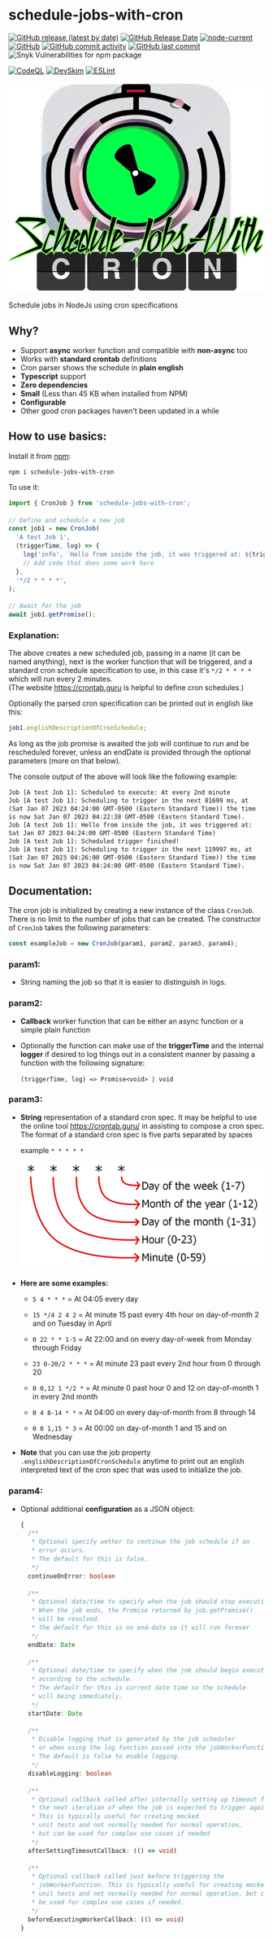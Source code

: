 # schedule-jobs-with-cron

<a href="https://github.com/hiro5id/schedule-jobs-with-cron/releases"><img alt="GitHub release (latest by date)" src="https://img.shields.io/github/v/release/hiro5id/schedule-jobs-with-cron"></a>
<a href="https://github.com/hiro5id/schedule-jobs-with-cron/releases"><img alt="GitHub Release Date" src="https://img.shields.io/github/release-date/hiro5id/schedule-jobs-with-cron"></a>
<a href="https://github.com/hiro5id/schedule-jobs-with-cron/blob/main/package.json"><img alt="node-current" src="https://img.shields.io/node/v/schedule-jobs-with-cron"></a>
<a href="https://github.com/hiro5id/schedule-jobs-with-cron/blob/main/LICENSE"><img alt="GitHub" src="https://img.shields.io/github/license/hiro5id/schedule-jobs-with-cron"></a>
<a href="https://github.com/hiro5id/schedule-jobs-with-cron"><img alt="GitHub commit activity" src="https://img.shields.io/github/commit-activity/y/hiro5id/schedule-jobs-with-cron"></a>
<a href="https://github.com/hiro5id/schedule-jobs-with-cron/commits/main"><img alt="GitHub last commit" src="https://img.shields.io/github/last-commit/hiro5id/schedule-jobs-with-cron"></a>
<img alt="Snyk Vulnerabilities for npm package" src="https://img.shields.io/snyk/vulnerabilities/npm/schedule-jobs-with-cron">

[![CodeQL](https://github.com/hiro5id/schedule-jobs-with-cron/actions/workflows/codeql.yml/badge.svg)](https://github.com/hiro5id/schedule-jobs-with-cron/actions/workflows/codeql.yml)
[![DevSkim](https://github.com/hiro5id/schedule-jobs-with-cron/actions/workflows/devskim.yml/badge.svg)](https://github.com/hiro5id/schedule-jobs-with-cron/actions/workflows/devskim.yml)
[![ESLint](https://github.com/hiro5id/schedule-jobs-with-cron/actions/workflows/eslint.yml/badge.svg)](https://github.com/hiro5id/schedule-jobs-with-cron/actions/workflows/eslint.yml)

<a href="https://www.npmjs.com/package/schedule-jobs-with-cron"><img title="schedule jobs with cron header graphic" src="README-assets/c9aff62393369ca4e241934df63ffef0ff9cd342.png" alt="" data-align="center"></a>

Schedule jobs in NodeJs using cron specifications

## Why?

- Support **async** worker function and compatible with **non-async** too
- Works with **standard crontab** definitions
- Cron parser shows the schedule in **plain english**
- **Typescript** support
- **Zero dependencies**
- **Small** (Less than 45 KB when installed from NPM)
- **Configurable**
- Other good cron packages haven't been updated in a while

## How to use basics:

Install it from [npm](https://www.npmjs.com/package/schedule-jobs-with-cron):

```shell
npm i schedule-jobs-with-cron
```

To use it:

```typescript
import { CronJob } from 'schedule-jobs-with-cron';

// Define and schedule a new job
const job1 = new CronJob(
  'A test Job 1',
  (triggerTime, log) => {
    log('info', `Hello from inside the job, it was triggered at: ${triggerTime}`);
    // Add code that does some work here
  },
  '*/2 * * * *',
);

// Await for the job
await job1.getPromise();
```

### Explanation:

The above creates a new scheduled job, passing in a name (it can be named anything),
next is the worker function that will be triggered, and a standard cron schedule specification to use,
in this case it's `*/2 * * * *` which will run every 2 minutes.  
(The website https://crontab.guru is helpful to define cron schedules.)

Optionally the parsed cron specification can be printed out in english like this:

```typescript
job1.englishDescriptionOfCronSchedule;
```

As long as the job promise is awaited the job will continue to run and be rescheduled forever,
unless an endDate is provided through the optional parameters (more on that below).

The console output of the above will look like the following example:

```text
Job [A test Job 1]: Scheduled to execute: At every 2nd minute
Job [A test Job 1]: Scheduling to trigger in the next 81699 ms, at (Sat Jan 07 2023 04:24:00 GMT-0500 (Eastern Standard Time)) the time is now Sat Jan 07 2023 04:22:38 GMT-0500 (Eastern Standard Time).
Job [A test Job 1]: Hello from inside the job, it was triggered at: Sat Jan 07 2023 04:24:00 GMT-0500 (Eastern Standard Time)
Job [A test Job 1]: Scheduled trigger finished!
Job [A test Job 1]: Scheduling to trigger in the next 119997 ms, at (Sat Jan 07 2023 04:26:00 GMT-0500 (Eastern Standard Time)) the time is now Sat Jan 07 2023 04:24:00 GMT-0500 (Eastern Standard Time).
```

## Documentation:

The cron job is initialized by creating a new instance of the class `CronJob`. There is no limit to
the number of jobs that can be created. The constructor of `CronJob` takes the following parameters:

```typescript
const exampleJob = new CronJob(param1, param2, param3, param4);
```

### param1:

- String naming the job so that it is easier to distinguish in logs.

### param2:

- **Callback** worker function that can be either an async function or a simple plain function

- Optionally the function can make use of the **triggerTime** and the internal **logger** if desired to log things out in a consistent manner by passing a function with the following signature:

  `(triggerTime, log) => Promise<void> | void`

### param3:

- **String** representation of a standard cron spec. It may be helpful to use the online tool https://crontab.guru/ in assisting to compose a cron spec. The format of a standard cron spec is five parts separated by spaces

  example `* * * * *`

  ![cronspec.png](README-assets/e22769b49f4d4f186a5443b3b31c7035c4c33ddb.png)

- **Here are some examples:**

  - `5 4 * * *` = At 04:05 every day

  - `15 */4 2 4 2` = At minute 15 past every 4th hour on day-of-month 2 and on Tuesday in April

  - `0 22 * * 1-5` = At 22:00 and on every day-of-week from Monday through Friday

  - `23 0-20/2 * * *` = At minute 23 past every 2nd hour from 0 through 20

  - `0 0,12 1 */2 *` = At minute 0 past hour 0 and 12 on day-of-month 1 in every 2nd month

  - `0 4 8-14 * *` = At 04:00 on every day-of-month from 8 through 14

  - `0 0 1,15 * 3` = At 00:00 on day-of-month 1 and 15 and on Wednesday

- **Note** that you can use the job property `.englishDescriptionOfCronSchedule` anytime to print out an english interpreted text of the cron spec that was used to initialize the job.

### param4:

- Optional additional **configuration** as a JSON object:

  ```typescript
  {
    /**
     * Optional specify wether to continue the job schedule if an
     * error occurs.
     * The default for this is false.
     */
    continueOnError: boolean

    /**
     * Optional date/time to specify when the job should stop executing.
     * When the job ends, the Promise returned by job.getPromise()
     * will be resolved.
     * The default for this is no end-date so it will run forever
     */
    endDate: Date

    /**
     * Optional date/time to specify when the job should begin executing
     * according to the schedule.
     * The default for this is current date time so the schedule
     * will being immediately.
     */
    startDate: Date

    /**
     * Disable logging that is generated by the job scheduler
     * or when using the log function passed into the jobWorkerFunction.
     * The default is false to enable logging.
     */
    disableLogging: boolean

    /**
     * Optional callback called after internally setting up timeout for
     * the next iteration of when the job is expected to trigger again.
     * This is typically useful for creating mocked
     * unit tests and not normally needed for normal operation,
     * but can be used for complex use cases if needed
     */
    afterSettingTimeoutCallback: (() => void)

    /**
     * Optional callback called just before triggering the
     * jobWorkerFunction. This is typically useful for creating mocked
     * unit tests and not normally needed for normal operation, but can
     * be used for complex use cases if needed.
     */
    beforeExecutingWorkerCallback: (() => void)
  }
  ```
